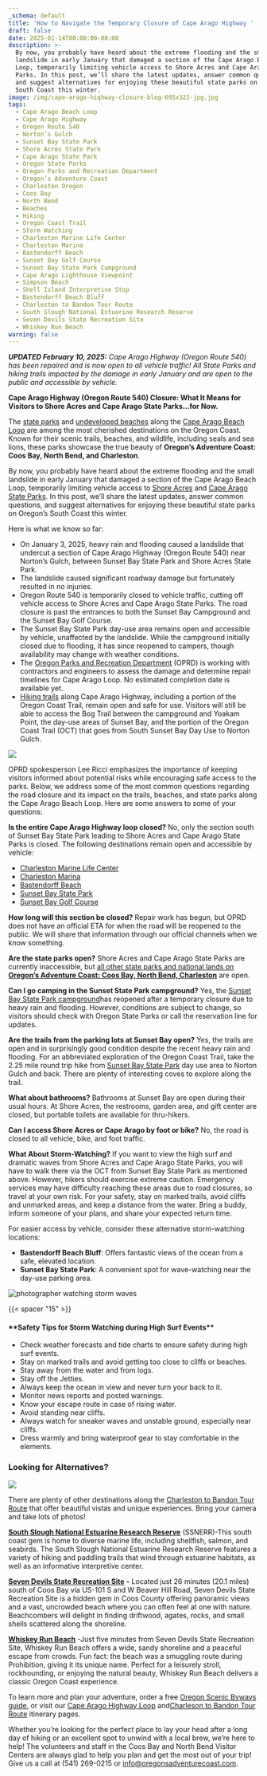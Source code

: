 ```yaml
---
_schema: default
title: 'How to Navigate the Temporary Closure of Cape Arago Highway '
draft: false
date: 2025-01-14T00:00:00-08:00
description: >-
  By now, you probably have heard about the extreme flooding and the small
  landslide in early January that damaged a section of the Cape Arago Beach
  Loop, temporarily limiting vehicle access to Shore Acres and Cape Arago State
  Parks. In this post, we’ll share the latest updates, answer common questions,
  and suggest alternatives for enjoying these beautiful state parks on Oregon’s
  South Coast this winter.
image: /img/cape-arago-highway-closure-blog-695x322-jpg.jpg
tags:
  - Cape Arago Beach Loop
  - Cape Arago Highway
  - Oregon Route 540
  - Norton’s Gulch
  - Sunset Bay State Park
  - Shore Acres State Park
  - Cape Arago State Park
  - Oregon State Parks
  - Oregon Parks and Recreation Department
  - Oregon’s Adventure Coast
  - Charleston Oregon
  - Coos Bay
  - North Bend
  - Beaches
  - Hiking
  - Oregon Coast Trail
  - Storm Watching
  - Charleston Marine Life Center
  - Charleston Marina
  - Bastendorff Beach
  - Sunset Bay Golf Course
  - Sunset Bay State Park Campground
  - Cape Arago Lighthouse Viewpoint
  - Simpson Beach
  - Shell Island Interpretive Stop
  - Bastendorff Beach Bluff
  - Charleston to Bandon Tour Route
  - South Slough National Estuarine Research Reserve
  - Seven Devils State Recreation Site
  - Whiskey Run Beach
warning: false
---
```

***UPDATED February 10, 2025:** Cape Arago Highway (Oregon Route 540) has been repaired and is now open to all vehicle traffic! All State Parks and hiking trails impacted by the damage in early January and are open to the public and accessible by vehicle.*

**Cape Arago Highway (Oregon Route 540) Closure: What It Means for Visitors to Shore Acres and Cape Arago State Parks...for Now.**

The [state parks](https://www.oregonsadventurecoast.com/state-parks-and-national-lands/) and [undeveloped beaches](https://www.oregonsadventurecoast.com/undeveloped-beaches/) along the [Cape Arago Beach Loop](https://www.oregonsadventurecoast.com/tripideas/explore-the-cape-arago-beach-loop/) are among the most cherished destinations on the Oregon Coast. Known for their scenic trails, beaches, and wildlife, including seals and sea lions, these parks showcase the true beauty of **Oregon’s Adventure Coast: Coos Bay, North Bend, and Charleston**.

By now, you probably have heard about the extreme flooding and the small landslide in early January that damaged a section of the Cape Arago Beach Loop, temporarily limiting vehicle access to [Shore Acres](https://shoreacres.net/) and [Cape Arago State Parks](https://stateparks.oregon.gov/index.cfm?do=park.profile&amp;parkId=66). In this post, we’ll share the latest updates, answer common questions, and suggest alternatives for enjoying these beautiful state parks on Oregon’s South Coast this winter.

Here is what we know so far:

* On January 3, 2025, heavy rain and flooding caused a landslide that undercut a section of Cape Arago Highway (Oregon Route 540) near Norton’s Gulch, between Sunset Bay State Park and Shore Acres State Park.
* The landslide caused significant roadway damage but fortunately resulted in no injuries.
* Oregon Route 540 is temporarily closed to vehicle traffic, cutting off vehicle access to Shore Acres and Cape Arago State Parks. The road closure is past the entrances to both the Sunset Bay Campground and the Sunset Bay Golf Course.
* The Sunset Bay State Park day-use area remains open and accessible by vehicle, unaffected by the landslide. While the campground initially closed due to flooding, it has since reopened to campers, though availability may change with weather conditions.
* The [Oregon Parks and Recreation Department](https://www.oregon.gov/oprd/pages/index.aspx) (OPRD) is working with contractors and engineers to assess the damage and determine repair timelines for Cape Arago Loop. No estimated completion date is available yet.
* [Hiking trails](https://www.oregonsadventurecoast.com/hiking-walking/) along Cape Arago Highway, including a portion of the Oregon Coast Trail, remain open and safe for use. Visitors will still be able to access the Bog Trail between the campground and Yoakam Point, the day-use areas of Sunset Bay, and the portion of the Oregon Coast Trail (OCT) that goes from South Sunset Bay Day Use to Norton Gulch.

![](/img/cape-arago-highway-landslide.jpg)

OPRD spokesperson Lee Ricci emphasizes the importance of keeping visitors informed about potential risks while encouraging safe access to the parks. Below, we address some of the most common questions regarding the road closure and its impact on the trails, beaches, and state parks along the Cape Arago Beach Loop. Here are some answers to some of your questions:

**Is the entire Cape Arago Highway loop closed?** No, only the section south of Sunset Bay State Park leading to Shore Acres and Cape Arago State Parks is closed. The following destinations remain open and accessible by vehicle:

* [Charleston Marine Life Center](https://cmlc.uoregon.edu/)
* [Charleston Marina](https://www.portofcoosbay.com/charleston-marina)
* [Bastendorff Beach](https://www.blm.gov/visit/bastendorff-beach)
* [Sunset Bay State Park](https://stateparks.oregon.gov/index.cfm?do=park.profile&amp;parkId=70)
* [Sunset Bay Golf Course](https://www.sunsetbaygolf.net/)

**How long will this section be closed?** Repair work has begun, but OPRD does not have an official ETA for when the road will be reopened to the public. We will share that information through our official channels when we know something.

**Are the state parks open?** Shore Acres and Cape Arago State Parks are currently inaccessible, but [all other state parks and national lands on **Oregon’s Adventure Coast: Coos Bay, North Bend, Charleston**](https://www.oregonsadventurecoast.com/state-parks-and-national-lands/) are open.

**Can I go camping in the Sunset State Park campground?** Yes, the [Sunset Bay State Park campground](https://oregonstateparks.reserveamerica.com/camping/sunset-bay-state-park/r/campgroundDetails.do?contractCode=OR&amp;parkId=402382)has reopened after a temporary closure due to heavy rain and flooding. However, conditions are subject to change, so visitors should check with Oregon State Parks or call the reservation line for updates.

**Are the trails from the parking lots at Sunset Bay open?** Yes, the trails are open and in surprisingly good condition despite the recent heavy rain and flooding. For an abbreviated exploration of the Oregon Coast Trail, take the 2.25 mile round trip hike from <a href="https://stateparks.oregon.gov/index.cfm?do=park.profile&amp;amp;parkId=70" target="_blank" rel="noopener">Sunset Bay State Park</a> day use area to Norton Gulch and back. There are plenty of interesting coves to explore along the trail.

**What about bathrooms?** Bathrooms at Sunset Bay are open during their usual hours. At Shore Acres, the restrooms, garden area, and gift center are closed, but portable toilets are available for thru-hikers.

**Can I access Shore Acres or Cape Arago by foot or bike?** No, the road is closed to all vehicle, bike, and foot traffic.

**What About Storm-Watching?** If you want to view the high surf and dramatic waves from Shore Acres and Cape Arago State Parks, you will have to walk there via the OCT from Sunset Bay State Park as mentioned above. However, hikers should exercise extreme caution. Emergency services may have difficulty reaching these areas due to road closures, so travel at your own risk. For your safety, stay on marked trails, avoid cliffs and unmarked areas, and keep a distance from the water. Bring a buddy, inform someone of your plans, and share your expected return time.

For easier access by vehicle, consider these alternative storm-watching locations:

* **Bastendorff Beach Bluff**: Offers fantastic views of the ocean from a safe, elevated location.
* **Sunset Bay State Park**: A convenient spot for wave-watching near the day-use parking area.

![photographer watching storm waves](/img/extraordinary-winter-storm-images-blog-695x322-jpg.jpg "Shore Acres provides some of the most dramatic storm watching on the coast.")

{{< spacer "15" >}}

#### **\*\*Safety Tips for Storm Watching during High Surf Events\*\***

* Check weather forecasts and tide charts to ensure safety during high surf events.
* Stay on marked trails and avoid getting too close to cliffs or beaches.
* Stay away from the water and from logs.
* Stay off the Jetties.
* Always keep the ocean in view and never turn your back to it.
* Monitor news reports and posted warnings.
* Know your escape route in case of rising water.
* Avoid standing near cliffs.
* Always watch for sneaker waves and unstable ground, especially near cliffs.
* Dress warmly and bring waterproof gear to stay comfortable in the elements.

### **Looking for Alternatives?**

![](/img/cape-arago-highway-closure-blog-695x322-jpg.png)

There are plenty of other destinations along the [Charleston to Bandon Tour Route](https://www.oregonsadventurecoast.com/img/charleston-to-bandon-map.pdf) that offer beautiful vistas and unique experiences. Bring your camera and take lots of photos!

[**South Slough National Estuarine Research Reserve**](https://www.oregon.gov/dsl/SS/Pages/About.aspx) (SSNERR)-This south coast gem is home to diverse marine life, including shellfish, salmon, and seabirds. The South Slough National Estuarine Research Reserve features a variety of hiking and paddling trails that wind through estuarine habitats, as well as an informative interpretive center.

[**Seven Devils State Recreation Site**](https://oregonstateparks.org/index.cfm?do=parkPage.dsp_parkPage&amp;parkId=49) **\-** Located just 26 minutes (20.1 miles) south of Coos Bay via US-101 S and W Beaver Hill Road, Seven Devils State Recreation Site is a hidden gem in Coos County offering panoramic views and a vast, uncrowded beach where you can often feel at one with nature. Beachcombers will delight in finding driftwood, agates, rocks, and small shells scattered along the shoreline.

[**Whiskey Run Beach**](https://www.outdoorproject.com/united-states/oregon/whiskey-run-beach) -Just five minutes from Seven Devils State Recreation Site, Whiskey Run Beach offers a wide, sandy shoreline and a peaceful escape from crowds. Fun fact: the beach was a smuggling route during Prohibition, giving it its unique name. Perfect for a leisurely stroll, rockhounding, or enjoying the natural beauty, Whiskey Run Beach delivers a classic Oregon Coast experience.

To learn more and plan your adventure, order a free [Oregon Scenic Byways guide](https://traveloregon.com/travel-guides), or visit our [Cape Arago Highway Loop](https://oregonsadventurecoast.com/tripideas/explore-the-cape-arago-beach-loop/) and[Charleson to Bandon Tour Route](https://oregonsadventurecoast.com/tripideas/charleston-to-bandon-tour-route/) itinerary pages.

Whether you’re looking for the perfect place to lay your head after a long day of hiking or an excellent spot to unwind with a local brew, we’re here to help! The volunteers and staff in the Coos Bay and North Bend Visitor Centers are always glad to help you plan and get the most out of your trip! Give us a call at (541) 269-0215 or [info@oregonsadventurecoast.com](mailto:info@oregonsadventurecoast.com).

&nbsp;